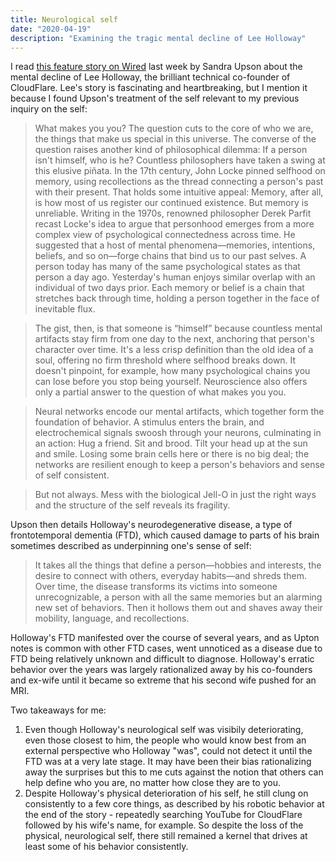 ```yaml
---
title: Neurological self
date: "2020-04-19"
description: "Examining the tragic mental decline of Lee Holloway"
---
```


I read [this feature story on Wired](https://www.wired.com/story/lee-holloway-devastating-decline-brilliant-young-coder/) last week by Sandra Upson about the mental decline of Lee Holloway, the brilliant technical co-founder of CloudFlare. Lee's story is fascinating and heartbreaking, but I mention it because I found Upson's treatment of the self relevant to my previous inquiry on the self:

> What makes you you? The question cuts to the core of who we are, the things that make us special in this universe. The converse of the question raises another kind of philosophical dilemma: If a person isn't himself, who is he?
> Countless philosophers have taken a swing at this elusive piñata. In the 17th century, John Locke pinned selfhood on memory, using recollections as the thread connecting a person's past with their present. That holds some intuitive appeal: Memory, after all, is how most of us register our continued existence. But memory is unreliable. Writing in the 1970s, renowned philosopher Derek Parfit recast Locke's idea to argue that personhood emerges from a more complex view of psychological connectedness across time. He suggested that a host of mental phenomena—memories, intentions, beliefs, and so on—forge chains that bind us to our past selves. A person today has many of the same psychological states as that person a day ago. Yesterday's human enjoys similar overlap with an individual of two days prior. Each memory or belief is a chain that stretches back through time, holding a person together in the face of inevitable flux.

> The gist, then, is that someone is “himself” because countless mental artifacts stay firm from one day to the next, anchoring that person's character over time. It's a less crisp definition than the old idea of a soul, offering no firm threshold where selfhood breaks down. It doesn't pinpoint, for example, how many psychological chains you can lose before you stop being yourself. Neuroscience also offers only a partial answer to the question of what makes you you.

> Neural networks encode our mental artifacts, which together form the foundation of behavior. A stimulus enters the brain, and electrochemical signals swoosh through your neurons, culminating in an action: Hug a friend. Sit and brood. Tilt your head up at the sun and smile. Losing some brain cells here or there is no big deal; the networks are resilient enough to keep a person's behaviors and sense of self consistent.

> But not always. Mess with the biological Jell-O in just the right ways and the structure of the self reveals its fragility.

Upson then details Holloway's neurodegenerative disease, a type of frontotemporal dementia (FTD), which caused damage to parts of his brain sometimes described as underpinning one's sense of self:

> It takes all the things that define a person—hobbies and interests, the desire to connect with others, everyday habits—and shreds them. Over time, the disease transforms its victims into someone unrecognizable, a person with all the same memories but an alarming new set of behaviors. Then it hollows them out and shaves away their mobility, language, and recollections.

Holloway's FTD manifested over the course of several years, and as Upton notes is common with other FTD cases, went unnoticed as a disease due to FTD being relatively unknown and difficult to diagnose. Holloway's erratic behavior over the years was largely rationalized away by his co-founders and ex-wife until it became so extreme that his second wife pushed for an MRI.

Two takeaways for me:

1. Even though Holloway's neurological self was visibily deteriorating, even those closest to him, the people who would know best from an external perspective who Holloway "was", could not detect it until the FTD was at a very late stage. It may have been their bias rationalizing away the surprises but this to me cuts against the notion that others can help define who you are, no matter how close they are to you.
2. Despite Holloway's physical deterioration of his self, he still clung on consistently to a few core things, as described by his robotic behavior at the end of the story - repeatedly searching YouTube for CloudFlare followed by his wife's name, for example. So despite the loss of the physical, neurological self, there still remained a kernel that drives at least some of his behavior consistently.
